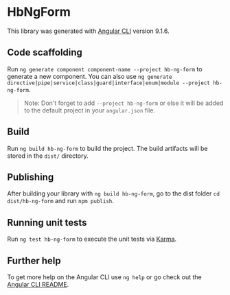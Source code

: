 # HbNgForm

This library was generated with [Angular CLI](https://github.com/angular/angular-cli) version 9.1.6.

## Code scaffolding

Run `ng generate component component-name --project hb-ng-form` to generate a new component. You can also use `ng generate directive|pipe|service|class|guard|interface|enum|module --project hb-ng-form`.
> Note: Don't forget to add `--project hb-ng-form` or else it will be added to the default project in your `angular.json` file. 

## Build

Run `ng build hb-ng-form` to build the project. The build artifacts will be stored in the `dist/` directory.

## Publishing

After building your library with `ng build hb-ng-form`, go to the dist folder `cd dist/hb-ng-form` and run `npm publish`.

## Running unit tests

Run `ng test hb-ng-form` to execute the unit tests via [Karma](https://karma-runner.github.io).

## Further help

To get more help on the Angular CLI use `ng help` or go check out the [Angular CLI README](https://github.com/angular/angular-cli/blob/master/README.md).
